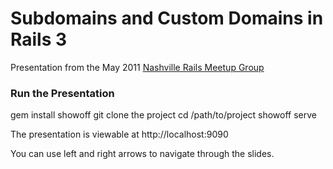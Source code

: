 Subdomains and Custom Domains in Rails 3
========================================

Presentation from the May 2011 [Nashville Rails Meetup Group](http://www.meetup.com/nashvillerails/)

### Run the Presentation

  gem install showoff
  git clone the project
  cd /path/to/project
  showoff serve

The presentation is viewable at http://localhost:9090

You can use left and right arrows to navigate through the slides.